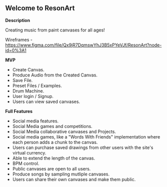 ## Welcome to ResonArt

**Description**

Creating music from paint canvases for all ages!

Wireframes - https://www.figma.com/file/Qx9jR7DqmswYhJ3B5xPYeVJf/ResonArt?node-id=0%3A1


**MVP**

* Create Canvas.
* Produce Audio from the Created Canvas.
* Save File.
* Preset Files / Examples.
* Drum Machine.
* User login / Signup.
* Users can view saved canvases.

**Full Features**

* Social media features.
* Social Media games and competitions.
* Social Media collaborative canvases and Projects.
* Social media games, like a "Words With Friends" implementation where each person adds a chunk to the canvas.
* Users can purchase saved drawings from other users with the site's virtual currency.
* Able to extend the length of the canvas.
* BPM control.
* Public canvases are open to all users.
* Produce songs by sampling mutliple canvases.
* Users can share their own canvases and make them public.
